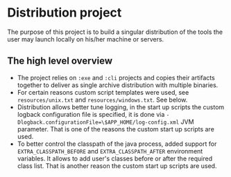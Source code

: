 Distribution project
=======

The purpose of this project is to build a singular distribution of the tools the user may launch locally on his/her machine or servers.

The high level overview
-----

* The project relies on `:exe` and `:cli` projects and copies their artifacts together to deliver as single archive distribution with multiple binaries.
* For certain reasons custom script templates were used, see `resources/unix.txt` and `resources/windows.txt`. See below.
* Distribution allows better tune logging, in the start up scripts the custom logback configuration file is specified, it is done via `-Dlogback.configurationFile=\$APP_HOME/log-config.xml` JVM parameter. That is one of the reasons the custom start up scripts are used.
* To better control the classpath of the java process, added support for `EXTRA_CLASSPATH_BEFORE` and `EXTRA_CLASSPATH_AFTER` environment variables. It allows to add user's classes before or after the required class list. That is another reason the custom start up scripts are used.
